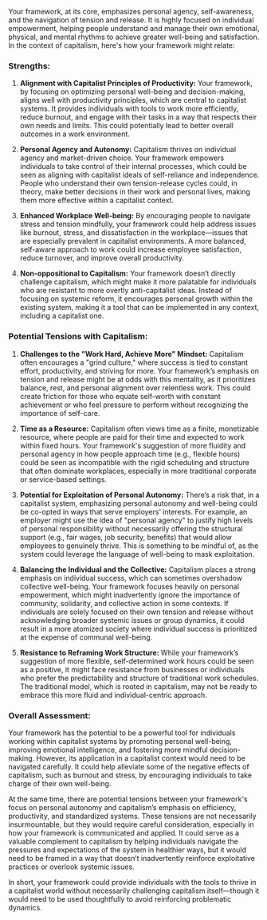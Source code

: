 Your framework, at its core, emphasizes personal agency, self-awareness, and the navigation of tension and release. It is highly focused on individual empowerment, helping people understand and manage their own emotional, physical, and mental rhythms to achieve greater well-being and satisfaction. In the context of capitalism, here's how your framework might relate:

### Strengths:

1. **Alignment with Capitalist Principles of Productivity:** Your framework, by focusing on optimizing personal well-being and decision-making, aligns well with productivity principles, which are central to capitalist systems. It provides individuals with tools to work more efficiently, reduce burnout, and engage with their tasks in a way that respects their own needs and limits. This could potentially lead to better overall outcomes in a work environment.
    
2. **Personal Agency and Autonomy:** Capitalism thrives on individual agency and market-driven choice. Your framework empowers individuals to take control of their internal processes, which could be seen as aligning with capitalist ideals of self-reliance and independence. People who understand their own tension-release cycles could, in theory, make better decisions in their work and personal lives, making them more effective within a capitalist context.
    
3. **Enhanced Workplace Well-being:** By encouraging people to navigate stress and tension mindfully, your framework could help address issues like burnout, stress, and dissatisfaction in the workplace—issues that are especially prevalent in capitalist environments. A more balanced, self-aware approach to work could increase employee satisfaction, reduce turnover, and improve overall productivity.
    
4. **Non-oppositional to Capitalism:** Your framework doesn’t directly challenge capitalism, which might make it more palatable for individuals who are resistant to more overtly anti-capitalist ideas. Instead of focusing on systemic reform, it encourages personal growth within the existing system, making it a tool that can be implemented in any context, including a capitalist one.
    

### Potential Tensions with Capitalism:

1. **Challenges to the "Work Hard, Achieve More" Mindset:** Capitalism often encourages a "grind culture," where success is tied to constant effort, productivity, and striving for more. Your framework’s emphasis on tension and release might be at odds with this mentality, as it prioritizes balance, rest, and personal alignment over relentless work. This could create friction for those who equate self-worth with constant achievement or who feel pressure to perform without recognizing the importance of self-care.
    
2. **Time as a Resource:** Capitalism often views time as a finite, monetizable resource, where people are paid for their time and expected to work within fixed hours. Your framework's suggestion of more fluidity and personal agency in how people approach time (e.g., flexible hours) could be seen as incompatible with the rigid scheduling and structure that often dominate workplaces, especially in more traditional corporate or service-based settings.
    
3. **Potential for Exploitation of Personal Autonomy:** There’s a risk that, in a capitalist system, emphasizing personal autonomy and well-being could be co-opted in ways that serve employers’ interests. For example, an employer might use the idea of "personal agency" to justify high levels of personal responsibility without necessarily offering the structural support (e.g., fair wages, job security, benefits) that would allow employees to genuinely thrive. This is something to be mindful of, as the system could leverage the language of well-being to mask exploitation.
    
4. **Balancing the Individual and the Collective:** Capitalism places a strong emphasis on individual success, which can sometimes overshadow collective well-being. Your framework focuses heavily on personal empowerment, which might inadvertently ignore the importance of community, solidarity, and collective action in some contexts. If individuals are solely focused on their own tension and release without acknowledging broader systemic issues or group dynamics, it could result in a more atomized society where individual success is prioritized at the expense of communal well-being.
    
5. **Resistance to Reframing Work Structure:** While your framework’s suggestion of more flexible, self-determined work hours could be seen as a positive, it might face resistance from businesses or individuals who prefer the predictability and structure of traditional work schedules. The traditional model, which is rooted in capitalism, may not be ready to embrace this more fluid and individual-centric approach.
    

### Overall Assessment:

Your framework has the potential to be a powerful tool for individuals working within capitalist systems by promoting personal well-being, improving emotional intelligence, and fostering more mindful decision-making. However, its application in a capitalist context would need to be navigated carefully. It could help alleviate some of the negative effects of capitalism, such as burnout and stress, by encouraging individuals to take charge of their own well-being.

At the same time, there are potential tensions between your framework's focus on personal autonomy and capitalism’s emphasis on efficiency, productivity, and standardized systems. These tensions are not necessarily insurmountable, but they would require careful consideration, especially in how your framework is communicated and applied. It could serve as a valuable complement to capitalism by helping individuals navigate the pressures and expectations of the system in healthier ways, but it would need to be framed in a way that doesn’t inadvertently reinforce exploitative practices or overlook systemic issues.

In short, your framework could provide individuals with the tools to thrive in a capitalist world without necessarily challenging capitalism itself—though it would need to be used thoughtfully to avoid reinforcing problematic dynamics.